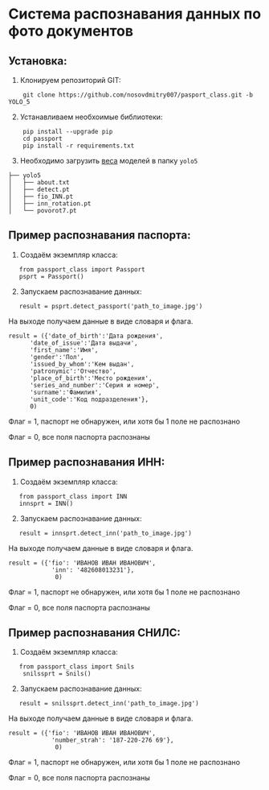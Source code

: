 # Система распознавания данных по фото документов

## Установка:

1. Клонируем репозиторий GIT:
```
    git clone https://github.com/nosovdmitry007/pasport_class.git -b YOLO_5
```
2. Устанавливаем необхоимые библиотеки:
```
    pip install --upgrade pip
    cd passport
    pip install -r requirements.txt
```
3. Необходимо загрузить [веса](https://disk.yandex.ru/d/phAGUf4b2XIEsw) моделей в папку `yolo5`
```
├── yolo5 
│   ├── about.txt
│   ├── detect.pt
│   ├── fio_INN.pt
│   ├── inn_rotation.pt
│   └── povorot7.pt
```
## Пример распознавания паспорта:
1. Создаём экземпляр класса:
```
   from passport_class import Passport
   psprt = Passport()
```
2. Запускаем распознавание данных:
```
   result = psprt.detect_passport('path_to_image.jpg')
```

На выходе получаем данные в виде словаря и флага.

```
result = ({'date_of_birth':'Дата рождения',
      'date_of_issue':'Дата выдачи',
      'first_name':'Имя',
      'gender':'Пол',
      'issued_by_whom':'Кем выдан',
      'patronymic':'Отчество',
      'place_of_birth':'Место рождения',
      'series_and_number':'Серия и номер',
      'surname':'Фамилия',
      'unit_code':'Код подразделения'},
      0)
```
Флаг = 1, паспорт не обнаружен, или хотя бы 1 поле не распознано

Флаг = 0, все поля паспорта распознаны 

## Пример распознавания ИНН:
1. Создаём экземпляр класса:
```
   from passport_class import INN
   innsprt = INN()
```
2. Запускаем распознавание данных:
```
   result = innsprt.detect_inn('path_to_image.jpg')
```

На выходе получаем данные в виде словаря и флага.

```
result = ({'fio': 'ИВАНОВ ИВАН ИВАНОВИЧ', 
            'inn': '482608013231'},
             0)
```
Флаг = 1, паспорт не обнаружен, или хотя бы 1 поле не распознано

Флаг = 0, все поля паспорта распознаны 


## Пример распознавания СНИЛС:
1. Создаём экземпляр класса:
```
   from passport_class import Snils
    snilssprt = Snils()
```
2. Запускаем распознавание данных:
```
   result = snilssprt.detect_inn('path_to_image.jpg')
```

На выходе получаем данные в виде словаря и флага.

```
result = ({'fio': 'ИВАНОВ ИВАН ИВАНОВИЧ', 
            'number_strah': '187-220-276 69'},
             0)
```
Флаг = 1, паспорт не обнаружен, или хотя бы 1 поле не распознано

Флаг = 0, все поля паспорта распознаны 
